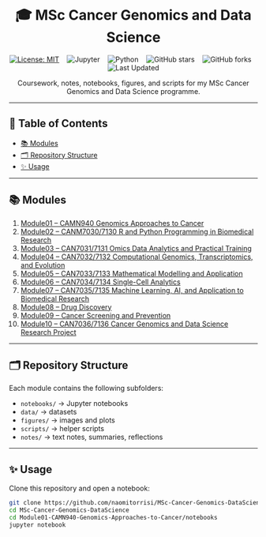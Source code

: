 <h1 align="center">🎓 MSc Cancer Genomics and Data Science</h1>

<p align="center">
  <a href="#-license"><img src="https://img.shields.io/badge/License-MIT-yellow.svg" alt="License: MIT"></a>
  &nbsp;&nbsp;
  <img src="https://img.shields.io/badge/Made%20with-Jupyter-orange" alt="Jupyter">
  &nbsp;&nbsp;
  <img src="https://img.shields.io/badge/Python-3.10%2B-blue" alt="Python">
  &nbsp;&nbsp;
  <img src="https://img.shields.io/github/stars/naomitorrisi/MSc-Cancer-Genomics-DataScience?style=social" alt="GitHub stars">
  &nbsp;&nbsp;
  <img src="https://img.shields.io/github/forks/naomitorrisi/MSc-Cancer-Genomics-DataScience?style=social" alt="GitHub forks">
  &nbsp;&nbsp;
  <img src="https://img.shields.io/github/last-commit/naomitorrisi/MSc-Cancer-Genomics-DataScience" alt="Last Updated">
</p>

<p align="center">
  Coursework, notes, notebooks, figures, and scripts for my MSc Cancer Genomics and Data Science programme.
</p>

---

## 📑 Table of Contents
- [📚 Modules](#-modules)
- [🗂 Repository Structure](#-repository-structure)
- [✨ Usage](#-usage)

---

## 📚 Modules
1. [Module01 – CAMN940 Genomics Approaches to Cancer](Module01-CAMN940-Genomics-Approaches-to-Cancer)  
2. [Module02 – CANM7030/7130 R and Python Programming in Biomedical Research](Module02-CANM7030-and-CANM7130-R-and-Python-Programming-in-Biomedical-Research)  
3. [Module03 – CAN7031/7131 Omics Data Analytics and Practical Training](Module03-CAN7031-and-CAN7131-Omics-data-analytics-and-practical-training)  
4. [Module04 – CAN7032/7132 Computational Genomics, Transcriptomics, and Evolution](Module04-CAN7032-and-CAN7132-Computational-Genomics-Transcriptomics-and-Evolution)  
5. [Module05 – CAN7033/7133 Mathematical Modelling and Application](Module05-CAN7033-and-CAN7133-Mathematical-modeling-and-application)  
6. [Module06 – CAN7034/7134 Single-Cell Analytics](Module06-CAN7034-AND-CAN7134-Single-cell-analytics)  
7. [Module07 – CAN7035/7135 Machine Learning, AI, and Application to Biomedical Research](Module07-CAN7035-AND-CAN7135-Machine-Learning-AI-and-application-to-biomedical-research)  
8. [Module08 – Drug Discovery](Module08-Drug-Discovery)  
9. [Module09 – Cancer Screening and Prevention](Module09-Cancer-Screening-and-Prevention)  
10. [Module10 – CAN7036/7136 Cancer Genomics and Data Science Research Project](Module10-CAN7036-AND-CAN7136-Cancer-Genomics-and-Data-Science-Research-Project)  

---

## 🗂 Repository Structure
Each module contains the following subfolders:
- `notebooks/` → Jupyter notebooks  
- `data/` → datasets  
- `figures/` → images and plots  
- `scripts/` → helper scripts  
- `notes/` → text notes, summaries, reflections  

---

## ✨ Usage
Clone this repository and open a notebook:

```bash
git clone https://github.com/naomitorrisi/MSc-Cancer-Genomics-DataScience.git
cd MSc-Cancer-Genomics-DataScience
cd Module01-CAMN940-Genomics-Approaches-to-Cancer/notebooks
jupyter notebook


